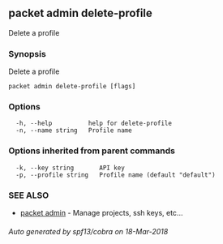 ## packet admin delete-profile

Delete a profile

### Synopsis

Delete a profile

```
packet admin delete-profile [flags]
```

### Options

```
  -h, --help          help for delete-profile
  -n, --name string   Profile name
```

### Options inherited from parent commands

```
  -k, --key string       API key
  -p, --profile string   Profile name (default "default")
```

### SEE ALSO

* [packet admin](packet_admin.md)	 - Manage projects, ssh keys, etc...

###### Auto generated by spf13/cobra on 18-Mar-2018
